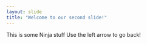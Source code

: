 ```yaml
---
layout: slide
title: "Welcome to our second slide!"
---
```

This is some Ninja stuff
Use the left arrow to go back!
